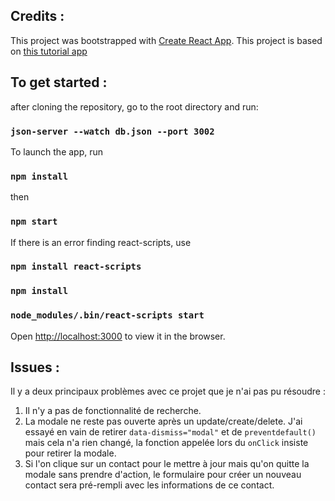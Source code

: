 ## Credits :

This project was bootstrapped with [Create React App](https://github.com/facebook/create-react-app).
This project is based on [this tutorial app](https://medium.com/weekly-webtips/use-react-with-json-server-and-create-simple-crud-app-b2bf58cd4558)

## To get started :

after cloning the repository, go to the root directory and run:
### `json-server --watch db.json --port 3002`

To launch the app, run
### `npm install`
then
### `npm start`

If there is an error finding react-scripts, use
### `npm install react-scripts`
### `npm install`
### `node_modules/.bin/react-scripts start`

Open [http://localhost:3000](http://localhost:3000) to view it in the browser.

## Issues :

Il y a deux principaux problèmes avec ce projet que je n'ai pas pu résoudre :
1. Il n'y a pas de fonctionnalité de recherche.
2. La modale ne reste pas ouverte après un update/create/delete. J'ai essayé en vain de retirer `data-dismiss="modal"` et de `preventdefault()` mais cela n'a rien changé, la fonction appelée lors du `onClick` insiste pour retirer la modale.
3. Si l'on clique sur un contact pour le mettre à jour mais qu'on quitte la modale sans prendre d'action, le formulaire pour créer un nouveau contact sera pré-rempli avec les informations de ce contact.